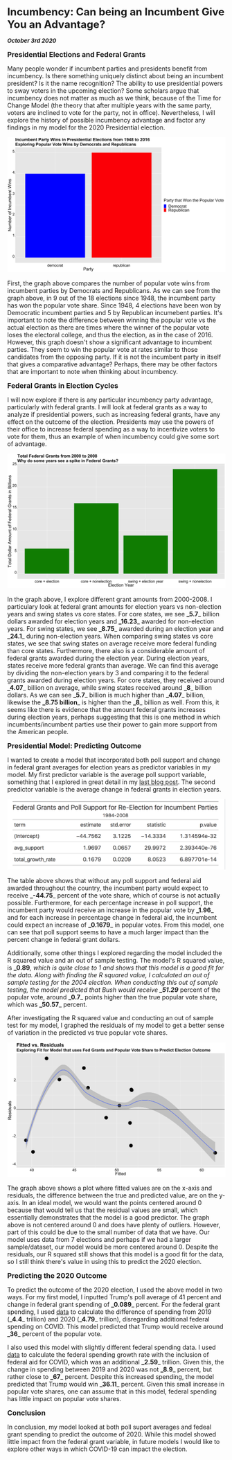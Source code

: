 **<font size="5"> Incumbency: Can being an Incumbent Give You an Advantage? </font>**

_**<font size="2"> October 3rd 2020 </font>**_



**<font size="3"> Presidential Elections and Federal Grants  </font>**

Many people wonder if incumbent parties and presidents benefit from incumbency. Is there something uniquely distinct about being an incumbent president? Is it the name recognition? The ability to use presidential powers to sway voters in the upcoming election? Some scholars argue that incumbency does not matter as much as we think, because of the Time for Change Model (the theory that after multiple years with the same party, voters are inclined to vote for the party, not in office). Nevertheless, I will explore the history of possible incumbency advantage and factor any findings in my model for the 2020 Presidential election.


![Incumbent Federal Grants Historial](incumbent_historical.png)


First, the graph above compares the number of popular vote wins from incumbent parties by Democrats and Republicans. As we can see from the graph above, in 9 out of the 18 elections since 1948, the incumbent party has won the popular vote share. Since 1948, 4 elections have been won by Democratic incumbent parties and 5 by Republican incumebent parties. It's important to note the difference between winning the popular vote vs the actual election as there are times where the winner of the popular vote loses the electoral college, and thus the election, as in the case of 2016. However, this graph doesn't show a significant advantage to incumbent parties. They seem to win the popular vote at rates similar to those candidates from the opposing party. If it is not the incumbent party in itself that gives a comparative advantage? Perhaps, there may be other factors that are important to note when thinking about incumbency.




**<font size="3">  Federal Grants in Election Cycles </font>**



I will now explore if there is any particular incumbency party advantage, particularly with federal grants. I will look at federal grants as a way to analyze if presidential powers, such as increasing federal grants, have any effect on the outcome of the election. Presidents may use the powers of their office to increase federal spending as a way to incentivize voters to vote for them, thus an example of when incumbency could give some sort of advantage. 



![Incumbent Federal Grants in Election Cycles](incumbent_grants.png)


In the graph above, I explore different grant amounts from 2000-2008. I particulary look at federal grant amounts for election years vs non-election years and swing states vs core states. For core states, we see **_5.7**_ billion dollars awarded for election years and **_16.23**_ awarded for non-election years. For swing states, we see **_8.75**_ awarded during an election year and **_24.1**_ during non-election years.  When comparing swing states vs core states, we see that swing states on average receive more federal funding than core states. Furthermore, there also is a considerable amount of federal grants awarded during the election year. During election years, states receive more federal grants than average. We can find this average by dividing the non-election years by 3 and comparing it to the federal grants awarded during election years. For core states, they received  around **_4.07**_ billion on average, while swing states received around **_8**_ billion dollars. As we can see **_5.7**_ billion is much higher than **_4.07**_ billion, likewise the  **_8.75 billion**_ is higher than the **_8**_ billion as well. From this, it seems like there is evidence that the amount federal grants increases during election years, perhaps suggesting that this is one method in which incumbents/incumbent parties use their power to gain more support from the American people. 



**<font size="3">  Presidential Model: Predicting Outcome </font>**



I wanted to create a model that incorporated both poll support and change in federal grant averages for election years as predictor variables in my model. My first predictor variable is the average poll support variable, something that I explored in great detail in my [last blog post](https://fyohannes.github.io/Data_Elections/Poll.html).  The second predictor variable is the average change in federal grants in election years.


![Incumbency Table](incumbent_table.png)



The table above shows that without any poll support and federal aid awarded throughout the country, the incumbent party would expect to receive **_-44.75**_ percent of the vote share, which of course is not actually possible. Furthermore, for each percentage increase in poll support, the incumbent party would receive an increase in the popular vote by **_1.96**_ and for each increase in percentage change in federal aid, the incumbent could expect an increase of **_0.1679**_ in popular votes. From this model, one can see that poll support seems to have a much larger impact than the percent change in federal grant dollars. 

Additionally, some other things I explored regarding the model included the R squared value and an out of sample testing. The model's R squared value, is **_0.89**_, which is quite close to 1 and shows that this model is a good fit for the data. Along with finding the R squared value, I calculated an out of sample testing for the 2004 election. When conducting this out of sample testing, the model predicted that Bush would receive **_51.29**_ percent of the popular vote, around **_0.7**_ points higher than the true popular vote share, which was **_50.57**_ percent. 

After investigating the R squared value and conducting an out of sample test for my model, I graphed the residuals of my model to get a better sense of variation in the predicted vs true popular vote shares.


![Incumbent Federal Grants Residual Grants](incumbent_residuals.png)



The graph above shows a plot where fitted values are on the x-axis and residuals, the difference between the true and predicted value, are on the y-axis. In an ideal model, we would want the points centered around 0 because that would tell us that the residual values are small, which essentially demonstrates that the model is a good predictor. The graph above is not centered around 0 and does have plenty of outliers. However, part of this could be due to the small number of data that we have. Our model uses data from 7 elections and perhaps if we had a larger sample/dataset, our model would be more centered around 0. Despite the residuals, our R squared still shows that this model is a good fit for the data, so I still think there's value in using this to predict the 2020 election.



**<font size="3">  Predicting the 2020 Outcome </font>**


To predict the outcome of the 2020 election, I used the above model in two ways. For my first model, I inputted Trump's poll average of 41 percent and change in federal grant spending of **_0.089**_ percent. For the federal grant spending, I used [data](https://www.cbo.gov/publication/56324) to calculate the difference of spending from 2019 (**_4.4**_ trillion) and 2020 (**_4.79**_ trillion), disregarding additional federal spending on COVID. This model predicted that Trump would receive around **_36**_ percent of the popular vote. 

I also used this model with slightly different federal spending data. I used [data](https://datalab.usaspending.gov/federal-covid-funding/) to calculate the federal spending growth rate with the inclusion of federal aid for COVID, which was an additional **_2.59**_ trillion. Given this, the change in spending between 2019 and 2020 was not **_8.9**_ percent, but rather close to **_67**_ percent. Despite this increased spending, the model predicted that Trump would win **_36.11**_ percent. Given this small increase in popular vote shares, one can assume that in this model, federal spending has little impact on popular vote shares.


**<font size="3">  Conclusion </font>**

In conclusion, my model looked at both poll suport averages and fedeal grant spending to predict the outcome of 2020. While this model showed little impact from the federal grant variable, in future models I would like to explore other ways in which COVID-19 can impact the election.







